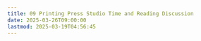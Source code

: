 ```yaml
---
title: 09 Printing Press Studio Time and Reading Discussion
date: 2025-03-26T09:00:00
lastmod: 2025-03-19T04:56:45
---
```

